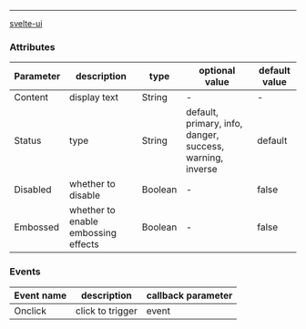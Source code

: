 ---
[svelte-ui](https://github.com/transpiling/svelte-flat-ui/)

### Attributes
| Parameter | description | type | optional value | default value |
| --- | --- | --- | --- | --- |
| Content | display text | String | - | - |
| Status | type | String | default, primary, info, danger, success, warning, inverse | default |
| Disabled | whether to disable | Boolean | - | false |
| Embossed | whether to enable embossing effects | Boolean | - | false |

### Events
| Event name | description | callback parameter |
| --- | --- | --- |
| Onclick | click to trigger | event |